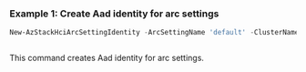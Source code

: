 ### Example 1: Create Aad identity for arc settings
```powershell
New-AzStackHciArcSettingIdentity -ArcSettingName 'default' -ClusterName 'testcluster' -ResourceGroupName 'testgroup'
```

```output
```

This command creates Aad identity for arc settings.



